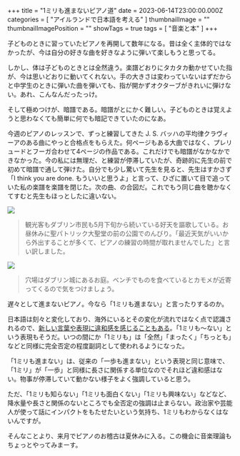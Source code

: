 +++
title = "1ミリも進まないピアノ道"
date = 2023-06-14T23:00:00.000Z
categories = [ "アイルランドで日本語を考える" ]
thumbnailImage = ""
thumbnailImagePosition = ""
showTags = true
tags = [ "音楽と本" ]
+++

子どものときに習っていたピアノを再開して数年になる。昔は全く主体的ではなかったが、今は自分の好きな曲を好きなように弾いて楽しもうと思ってる。

<!--more-->

しかし、体は子どものときとは全然違う。楽譜どおりにタカタカ動かせていた指が、今は思いどおりに動いてくれない。手の大きさは変わっていないはずだからと中学生のときに弾いた曲を弾いても、指が開かずオクターブがきれいに弾けない。あれ、こんなんだったっけ。

そして極めつけが、暗譜である。暗譜がとにかく難しい。子どものときは覚えようと思わなくても簡単に何でも暗記できていたのになあ。

今週のピアノのレッスンで、ずっと練習してきた J. S. バッハの平均律クラヴィーアのある曲にやっと合格点をもらえた。何ページもある大曲ではなく、プレリュードとフーガ合わせて4ページの作品である。これだけでも暗譜がなかなかできなかった。今の私には無理だ、と練習が停滞していたが、奇跡的に先生の前で初めて暗譜で通して弾けた。自分でも少し驚いて先生を見ると、先生はすかさず「I think you are done. もういいと思うよ」と言って、ひざに置いて目で追っていた私の楽譜を楽譜を閉じた。次の曲、の合図だ。これでもう同じ曲を聴かなくてすむと先生もほっとしたに違いない。

![](</2023-06-15 St Patrick.webp>)

> 観光客もダブリン市民も5月下旬から続いている好天を謳歌している。お昼休みに聖パトリック大聖堂の前の公園でのんびり。「最近天気がいいから外出することが多くて、ピアノの練習の時間が取れませんでした」と言い訳しました。

![](</2023-06-15 Dublin Castle.webp>)

> 穴場はダブリン城にあるお庭。ベンチでものを食べているとカモメが近寄ってくるので気をつけましょう。

遅々として進まないピアノ。今なら「1ミリも進まない」と言ったりするのか。

日本語は刻々と変化しており、海外にいるとその変化が流れではなく点で認識されるので、[新しい言葉や表現に違和感を感じることもある](https://www.riastra.com/2022/05/%E6%97%A5%E6%9C%AC%E8%AA%9E%E3%81%AE%E5%BD%A2%E5%AE%B9%E8%A9%9E%E3%81%AF%E3%82%80%E3%81%9A%E3%81%84/)。「1ミリも〜ない」という表現もそうだ。いつの間にか「1ミリも」は「全然」「まったく」「ちっとも」などと同様に完全否定の程度副詞として使われるようになった。

「1ミリも進まない」は、従来の「一歩も進まない」という表現と同じ意味で、「1ミリ」が「一歩」と同様に長さに関係する単位なのでそれほど違和感はない。物事が停滞していて動かない様子をよく強調していると思う。

ただ、「1ミリも知らない」「1ミリも面白くない」「1ミリも興味ない」などなど、降水量や長さと関係のないところでも全否定の強調は止まらない。政治家や芸能人が使って話にインパクトをもたせたいという気持ち、1ミリもわからなくはないんですが。

そんなことより、来月でピアノのお稽古は夏休みに入る。この機会に音楽理論もちょっとやってみまーす。
